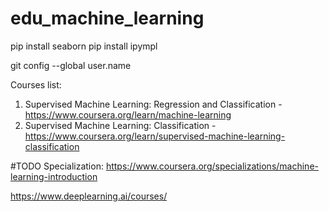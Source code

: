 # edu_machine_learning

pip install seaborn
pip install ipympl

git config --global user.name

Courses list:
1. Supervised Machine Learning: Regression and Classification - https://www.coursera.org/learn/machine-learning
2. Supervised Machine Learning: Classification - https://www.coursera.org/learn/supervised-machine-learning-classification


#TODO
Specialization:
https://www.coursera.org/specializations/machine-learning-introduction


https://www.deeplearning.ai/courses/

